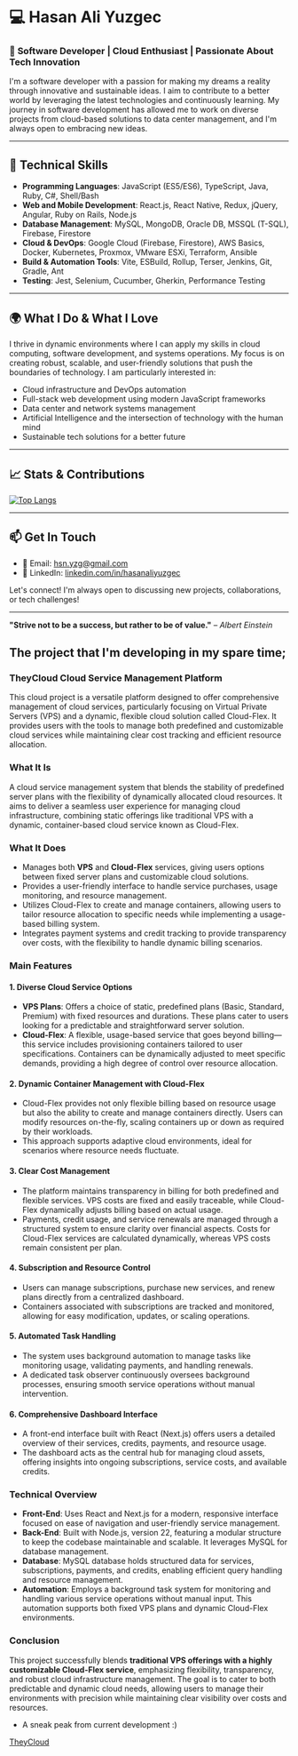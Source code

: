 # 💻 Hasan Ali Yuzgec

### 🌟 **Software Developer | Cloud Enthusiast | Passionate About Tech Innovation**
I'm a software developer with a passion for making my dreams a reality through innovative and sustainable ideas. I aim to contribute to a better world by leveraging the latest technologies and continuously learning. My journey in software development has allowed me to work on diverse projects from cloud-based solutions to data center management, and I'm always open to embracing new ideas.

---

## 🔧 **Technical Skills**

- **Programming Languages**: JavaScript (ES5/ES6), TypeScript, Java, Ruby, C#, Shell/Bash
- **Web and Mobile Development**: React.js, React Native, Redux, jQuery, Angular, Ruby on Rails, Node.js
- **Database Management**: MySQL, MongoDB, Oracle DB, MSSQL (T-SQL), Firebase, Firestore
- **Cloud & DevOps**: Google Cloud (Firebase, Firestore), AWS Basics, Docker, Kubernetes, Proxmox, VMware ESXi, Terraform, Ansible
- **Build & Automation Tools**: Vite, ESBuild, Rollup, Terser, Jenkins, Git, Gradle, Ant
- **Testing**: Jest, Selenium, Cucumber, Gherkin, Performance Testing

---

## 🌍 **What I Do & What I Love**

I thrive in dynamic environments where I can apply my skills in cloud computing, software development, and systems operations. My focus is on creating robust, scalable, and user-friendly solutions that push the boundaries of technology. I am particularly interested in:

- Cloud infrastructure and DevOps automation
- Full-stack web development using modern JavaScript frameworks
- Data center and network systems management
- Artificial Intelligence and the intersection of technology with the human mind
- Sustainable tech solutions for a better future

---

## 📈 **Stats & Contributions**

[![Top Langs](https://github-readme-stats.vercel.app/api/top-langs/?username=hyzco&layout=compact&theme=radical)](https://github.com/hyzco)

---

## 📫 **Get In Touch**

- 📧 Email: [hsn.yzg@gmail.com](mailto:hsn.yzg@gmail.com)
- 💼 LinkedIn: [linkedin.com/in/hasanaliyuzgec](https://www.linkedin.com/in/hasanaliyuzgec/)

Let's connect! I'm always open to discussing new projects, collaborations, or tech challenges!

---

**"Strive not to be a success, but rather to be of value."** – *Albert Einstein*


## The project that I'm developing in my spare time;

### TheyCloud Cloud Service Management Platform

This cloud project is a versatile platform designed to offer comprehensive management of cloud services, particularly focusing on Virtual Private Servers (VPS) and a dynamic, flexible cloud solution called Cloud-Flex. It provides users with the tools to manage both predefined and customizable cloud services while maintaining clear cost tracking and efficient resource allocation.

### What It Is
A cloud service management system that blends the stability of predefined server plans with the flexibility of dynamically allocated cloud resources. It aims to deliver a seamless user experience for managing cloud infrastructure, combining static offerings like traditional VPS with a dynamic, container-based cloud service known as Cloud-Flex.

### What It Does
- Manages both **VPS** and **Cloud-Flex** services, giving users options between fixed server plans and customizable cloud solutions.
- Provides a user-friendly interface to handle service purchases, usage monitoring, and resource management.
- Utilizes Cloud-Flex to create and manage containers, allowing users to tailor resource allocation to specific needs while implementing a usage-based billing system.
- Integrates payment systems and credit tracking to provide transparency over costs, with the flexibility to handle dynamic billing scenarios.

### Main Features

#### 1. Diverse Cloud Service Options
- **VPS Plans**: Offers a choice of static, predefined plans (Basic, Standard, Premium) with fixed resources and durations. These plans cater to users looking for a predictable and straightforward server solution.
- **Cloud-Flex**: A flexible, usage-based service that goes beyond billing—this service includes provisioning containers tailored to user specifications. Containers can be dynamically adjusted to meet specific demands, providing a high degree of control over resource allocation.

#### 2. Dynamic Container Management with Cloud-Flex
- Cloud-Flex provides not only flexible billing based on resource usage but also the ability to create and manage containers directly. Users can modify resources on-the-fly, scaling containers up or down as required by their workloads.
- This approach supports adaptive cloud environments, ideal for scenarios where resource needs fluctuate.

#### 3. Clear Cost Management
- The platform maintains transparency in billing for both predefined and flexible services. VPS costs are fixed and easily traceable, while Cloud-Flex dynamically adjusts billing based on actual usage.
- Payments, credit usage, and service renewals are managed through a structured system to ensure clarity over financial aspects. Costs for Cloud-Flex services are calculated dynamically, whereas VPS costs remain consistent per plan.

#### 4. Subscription and Resource Control
- Users can manage subscriptions, purchase new services, and renew plans directly from a centralized dashboard.
- Containers associated with subscriptions are tracked and monitored, allowing for easy modification, updates, or scaling operations.

#### 5. Automated Task Handling
- The system uses background automation to manage tasks like monitoring usage, validating payments, and handling renewals.
- A dedicated task observer continuously oversees background processes, ensuring smooth service operations without manual intervention.

#### 6. Comprehensive Dashboard Interface
- A front-end interface built with React (Next.js) offers users a detailed overview of their services, credits, payments, and resource usage.
- The dashboard acts as the central hub for managing cloud assets, offering insights into ongoing subscriptions, service costs, and available credits.

### Technical Overview
- **Front-End**: Uses React and Next.js for a modern, responsive interface focused on ease of navigation and user-friendly service management.
- **Back-End**: Built with Node.js, version 22, featuring a modular structure to keep the codebase maintainable and scalable. It leverages MySQL for database management.
- **Database**: MySQL database holds structured data for services, subscriptions, payments, and credits, enabling efficient query handling and resource management.
- **Automation**: Employs a background task system for monitoring and handling various service operations without manual input. This automation supports both fixed VPS plans and dynamic Cloud-Flex environments.

### Conclusion
This project successfully blends **traditional VPS offerings with a highly customizable Cloud-Flex service**, emphasizing flexibility, transparency, and robust cloud infrastructure management. The goal is to cater to both predictable and dynamic cloud needs, allowing users to manage their environments with precision while maintaining clear visibility over costs and resources.

* A sneak peak from current development :) 

[TheyCloud](https://github.com/user-attachments/assets/1febc5a2-80e3-4044-91a1-5d5c8a2a3207)

